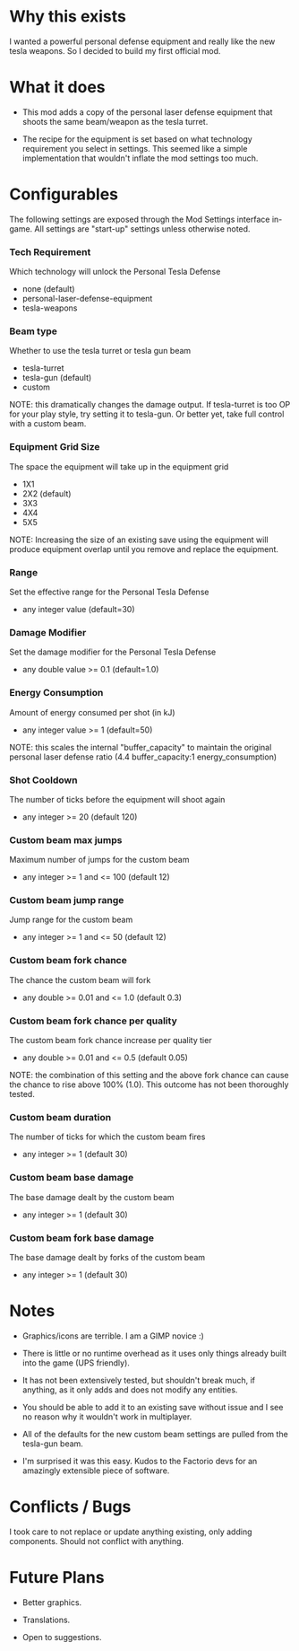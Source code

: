 # Why this exists

I wanted a powerful personal defense equipment and really like the new tesla weapons. So I decided to build my first official mod.

# What it does

- This mod adds a copy of the personal laser defense equipment that shoots the same beam/weapon as the tesla turret.

- The recipe for the equipment is set based on what technology requirement you select in settings. This seemed like a simple implementation that wouldn't inflate the mod settings too much.

# Configurables

The following settings are exposed through the Mod Settings interface in-game. All settings are "start-up" settings unless otherwise noted.

### Tech Requirement
Which technology will unlock the Personal Tesla Defense
- none (default)
- personal-laser-defense-equipment
- tesla-weapons

### Beam type
Whether to use the tesla turret or tesla gun beam
- tesla-turret
- tesla-gun (default)
- custom

NOTE: this dramatically changes the damage output. If tesla-turret is too OP for your play style, try setting it to tesla-gun. Or better yet, take full control with a custom beam.

### Equipment Grid Size
The space the equipment will take up in the equipment grid
- 1X1
- 2X2 (default)
- 3X3
- 4X4
- 5X5

NOTE: Increasing the size of an existing save using the equipment will produce equipment overlap until you remove and replace the equipment.

### Range
Set the effective range for the Personal Tesla Defense
- any integer value (default=30)

### Damage Modifier
Set the damage modifier for the Personal Tesla Defense
- any double value >= 0.1 (default=1.0)

### Energy Consumption
Amount of energy consumed per shot (in kJ)
- any integer value >= 1 (default=50)

NOTE: this scales the internal "buffer_capacity" to maintain the original personal laser defense ratio (4.4 buffer_capacity:1 energy_consumption)

### Shot Cooldown
The number of ticks before the equipment will shoot again
- any integer >= 20 (default 120)

### Custom beam max jumps
Maximum number of jumps for the custom beam
- any integer >= 1 and <= 100 (default 12)

### Custom beam jump range
Jump range for the custom beam
- any integer >= 1 and <= 50 (default 12)

### Custom beam fork chance
The chance the custom beam will fork
- any double >= 0.01 and <= 1.0 (default 0.3)

### Custom beam fork chance per quality
The custom beam fork chance increase per quality tier
- any double >= 0.01 and <= 0.5 (default 0.05)

NOTE: the combination of this setting and the above fork chance can cause the chance to rise above 100% (1.0). This outcome has not been thoroughly tested.

### Custom beam duration
The number of ticks for which the custom beam fires
- any integer >= 1 (default 30)

### Custom beam base damage
The base damage dealt by the custom beam
- any integer >= 1 (default 30)

### Custom beam fork base damage
The base damage dealt by forks of the custom beam
- any integer >= 1 (default 30)

# Notes

- Graphics/icons are terrible. I am a GIMP novice :)

- There is little or no runtime overhead as it uses only things already built into the game (UPS friendly).

- It has not been extensively tested, but shouldn't break much, if anything, as it only adds and does not modify any entities.

- You should be able to add it to an existing save without issue and I see no reason why it wouldn't work in multiplayer.

- All of the defaults for the new custom beam settings are pulled from the tesla-gun beam.

- I'm surprised it was this easy. Kudos to the Factorio devs for an amazingly extensible piece of software.

# Conflicts / Bugs

I took care to not replace or update anything existing, only adding components. Should not conflict with anything.

# Future Plans

- Better graphics.

- Translations.

- Open to suggestions.